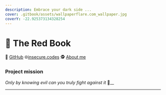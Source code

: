 ```yaml
---
description: Embrace your dark side ...
cover: .gitbook/assets/wallpaperflare.com_wallpaper.jpg
coverY: -22.925373134328254
---
```


# 📕 The Red Book

🐙 [GitHub](https://github.com/insecurecodes) 🌐[insecure.codes](https://www.insecure.codes/) 🕵️ [About me](https://rtm.codes/)

### Project mission <a href="#h.3f4tphhd9pn8_l" id="h.3f4tphhd9pn8_l"></a>

_Only by knowing evil can you truly fight against it_ :imp:__

***

